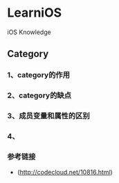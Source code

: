# LearniOS
iOS Knowledge

## Category

### 1、category的作用
### 2、category的缺点
### 3、成员变量和属性的区别
### 4、


### 参考链接
* (http://codecloud.net/10816.html)
